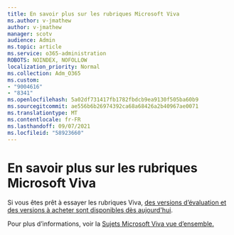 ```yaml
---
title: En savoir plus sur les rubriques Microsoft Viva
ms.author: v-jmathew
author: v-jmathew
manager: scotv
audience: Admin
ms.topic: article
ms.service: o365-administration
ROBOTS: NOINDEX, NOFOLLOW
localization_priority: Normal
ms.collection: Adm_O365
ms.custom:
- "9004616"
- "8341"
ms.openlocfilehash: 5a02df731417fb1782fbdcb9ea9130f505ba60b9
ms.sourcegitcommit: ae556b6b26974392ca68a68426a2b40967ae0071
ms.translationtype: MT
ms.contentlocale: fr-FR
ms.lasthandoff: 09/07/2021
ms.locfileid: "58923660"
---
```

# <a name="learn-more-about-microsoft-viva-topics"></a>En savoir plus sur les rubriques Microsoft Viva

Si vous êtes prêt à essayer les rubriques Viva, [des versions d’évaluation et des versions à acheter sont disponibles dès aujourd'hui](https://aka.ms/BuyVivaTopics). 

Pour plus d’informations, voir la [Sujets Microsoft Viva vue d’ensemble.](https://docs.microsoft.com/microsoft-365/knowledge/topic-experiences-overview) 
